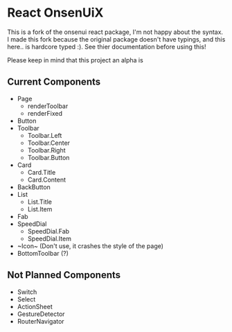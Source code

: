 # React OnsenUiX

This is a fork of the onsenui react package, I'm not happy about the syntax. I made this fork because the original package doesn't have typings, and this here.. is hardcore typed :). See thier documentation before using this!

Please keep in mind that this project an alpha is

## Current Components

- Page
  - renderToolbar
  - renderFixed
- Button
- Toolbar
  - Toolbar.Left
  - Toolbar.Center
  - Toolbar.Right
  - Toolbar.Button
- Card
  - Card.Title
  - Card.Content
- BackButton
- List
  - List.Title
  - List.Item
- Fab
- SpeedDial
  - SpeedDial.Fab
  - SpeedDial.Item
- ~Icon~ (Don't use, it crashes the style of the page)
- BottomToolbar (?)

## Not Planned Components

- Switch
- Select
- ActionSheet
- GestureDetector
- RouterNavigator
